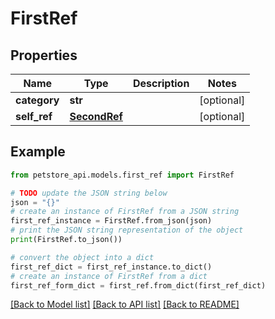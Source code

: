 # FirstRef


## Properties

Name | Type | Description | Notes
------------ | ------------- | ------------- | -------------
**category** | **str** |  | [optional] 
**self_ref** | [**SecondRef**](SecondRef.md) |  | [optional] 

## Example

```python
from petstore_api.models.first_ref import FirstRef

# TODO update the JSON string below
json = "{}"
# create an instance of FirstRef from a JSON string
first_ref_instance = FirstRef.from_json(json)
# print the JSON string representation of the object
print(FirstRef.to_json())

# convert the object into a dict
first_ref_dict = first_ref_instance.to_dict()
# create an instance of FirstRef from a dict
first_ref_form_dict = first_ref.from_dict(first_ref_dict)
```
[[Back to Model list]](../README.md#documentation-for-models) [[Back to API list]](../README.md#documentation-for-api-endpoints) [[Back to README]](../README.md)


